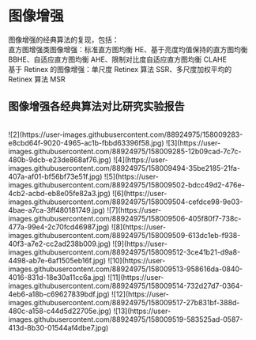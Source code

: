 # 图像增强
图像增强的经典算法的复现，包括：</br>
直方图增强类图像增强：标准直方图均衡 HE、基于亮度均值保持的直方图均衡 BBHE、自适应直方图均衡 AHE、限制对比度自适应直方图均衡 CLAHE</br>
基于 Retinex 的图像增强：单尺度 Retinex 算法 SSR、多尺度加权平均的 Retinex 算法 MSR</br>
## 图像增强各经典算法对比研究实验报告
</br>
![2](https://user-images.githubusercontent.com/88924975/158009283-e8cbd64f-9020-4965-ac1b-fbbd63396f58.jpg)
![3](https://user-images.githubusercontent.com/88924975/158009285-12b09cad-7c7c-480b-9dcb-e23de868af76.jpg)
![4](https://user-images.githubusercontent.com/88924975/158009494-35be2185-21fa-407a-af01-bf56bf73e51f.jpg)
![5](https://user-images.githubusercontent.com/88924975/158009502-bdcc49d2-476e-4cb2-acbd-eb8e05fe82a3.jpg)
![6](https://user-images.githubusercontent.com/88924975/158009504-cefdce98-9e03-4bae-a7ca-3ff480181749.jpg)
![7](https://user-images.githubusercontent.com/88924975/158009506-405f80f7-738c-477a-99e4-2c70fcd46987.jpg)
![8](https://user-images.githubusercontent.com/88924975/158009509-613dc1eb-f938-40f3-a7e2-cc2ad238b009.jpg)
![9](https://user-images.githubusercontent.com/88924975/158009512-3ce41b21-d9a8-4498-ab7e-6af1505eb16f.jpg)
![10](https://user-images.githubusercontent.com/88924975/158009513-958616da-0840-4016-831d-18e30a11cc6a.jpg)
![11](https://user-images.githubusercontent.com/88924975/158009514-732d27d7-0364-4eb6-a18b-c69627839bdf.jpg)
![12](https://user-images.githubusercontent.com/88924975/158009517-27b831bf-388d-480c-a158-c44d5d22705e.jpg)
![13](https://user-images.githubusercontent.com/88924975/158009519-583525ad-0587-413d-8b30-01544af4dbe7.jpg)
